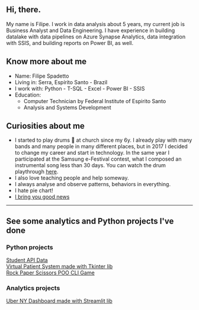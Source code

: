 ## Hi, there.

My name is Filipe. I work in data analysis about 5 years, my current job is Business Analyst and Data Engineering. I have experience in building datalake with data pipelines on Azure Synapse Analytics, data integration with SSIS, and building reports on Power BI, as well.

## Know more about me
- Name: Filipe Spadetto
- Living in: Serra, Espírito Santo - Brazil
- I work with: Python - T-SQL - Excel - Power BI - SSIS
- Education:
  - Computer Technician by Federal Institute of Espirito Santo
  - Analysis and Systems Development
  
## Curiosities about me
- I started to play drums 🥁 at church since my 6y. I already play with many bands and many people in many different places, but in 2017 I decided to change my career and start in technology. In the same year I participated at the Samsung e-Festival contest, what I composed an instrumental song less than 30 days. You can watch the drum playthrough [here](https://www.youtube.com/watch?v=rvZIgFkGLjc).
- I also love teaching people and help someway.
- I always analyse and observe patterns, behaviors in everything.
- I hate pie chart!
- [I bring you good news](https://www.biblegateway.com/passage/?search=John+3%3A16-21&version=NIV)

---

## See some analytics and Python projects I've done
### Python projects
[Student API Data](https://github.com/filipespadetto/student-api-data)  
[Virtual Patient System made with Tkinter lib](https://github.com/filipespadetto/sistema-virtual-de-pacientes)  
[Rock Paper Scissors POO CLI Game](https://github.com/filipespadetto/oop-rock-paper-scissors)

### Analytics projects
[Uber NY Dashboard made with Streamlit lib](https://github.com/filipespadetto/uber-ny-dashboard)  
